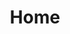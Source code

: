 ---
# Save the Date 2019

# Settings
title: Home
permalink: "/"
description:
image: "/uploads/2018-OG-featuredimage.jpg"
layout: save-the-date

# Section 1
section-1-background-image: /assets/media/sample-header.png
section-1-background-color: white
section-1-logo-alt: DC Design Week Hero Logo, Time & Date
section-1-header: '#DCDESIGNWEEK is Coming September 20-27'
section-1-subheader: Mark your calendar and sign up to be the first to know about speaker announcements and ticket sales
section-1-button-left: Get Updates
section-1-button-left-url: #
section-1-button-left-type: solid
section-1-button-left-color: mauve
section-1-button-right: Become a sponsor
section-1-button-right-url: #
section-1-button-right-type: border
section-1-button-right-color: mauve

# Section 2
section-2-background-color: lightning-yellow-light
section-2-header: A Look Back on DCDW2018
section-2-divider-color: lightning-yellow
section-2-body:
    Design is a people thing. That's why last year, DC Design Week explored the theme Design is for All, which took a closer look at how design shapes our community --along with the people who get to do the shaping. 


    The result? 37 events including animation workshops, a creativity-boosting guided meditation, letterpress printing, screenprinting, a run around the murals, a talk about designing for voice UI, and so, so, so much more. Thank you to everyon who came out and represented this wonderful creative community of ours.
section-2-button: Follow us on Instagram
section-2-button-url: #
section-2-button-type: border
section-2-button-color: lightning-yellow

# Section 3
section-3-background-color: white
section-3-header: 2018 Partner & Sponsors
section-3-divider-color: lightning-yellow
section-3-body:
    DC Design Week is produced by AIGA DC, a volunteer-run, 501(3)c nonprofit organization, in concert with a consortium of local associations, meetup groups and small businesses.


    We rely on the generosity and goodness of others to make this week of celebration a reality. Major thanks to the following partners and sponsors for your support and commitment to the DC design community.

    
    We couldn't do it without you!
section-3-button: Become a sponsor
section-3-button-url: #
section-3-button-type: border
section-3-button-color: lightning-yellow

# Section 3
section-4-background-color: white
section-4-header: Chapter Sponsors
section-4-divider-color: lightning-yellow
section-4-body:
    'Sustaining Partners support AIGA DC for a full year, enabling the chapter to stay true to its mission: to advance design as a professional craft, strategic tool and vital cultural force. As a chapter sponsor, these companies contribute to the design profession and the greater good.'
---